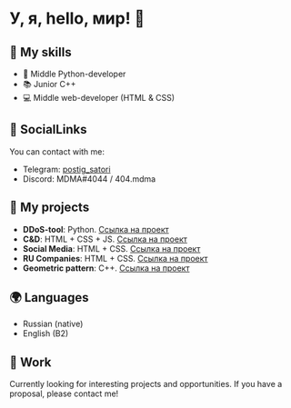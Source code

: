
# У, я, hello, мир! 👋
## 🚀 My skills

- 🐍 Middle Python-developer
- 📚 Junior C++
- 💻 Middle web-developer (HTML & CSS)

## 👥 SocialLinks

You can contact with me:

- Telegram: [postig_satori](https://t.me/postig_satori)
- Discord: MDMA#4044 / 404.mdma

## 📜 My projects

- **DDoS-tool**: Python. [Ссылка на проект](https://gitmemories.com/firstapostle/Blood)
- **C&D**: HTML + CSS + JS. [Ссылка на проект](https://github.com/JesusProgramming/jesusprogramming.github.io)
- **Social Media**: HTML + CSS. [Ссылка на проект](https://github.com/JesusProgramming/Social-media)
- **RU Companies**: HTML + CSS. [Ссылка на проект](https://github.com/JesusProgramming/ru-big-company)
- **Geometric pattern**: C++. [Ссылка на проект](https://github.com/JesusProgramming/GeomPattern)

## 🌍 Languages

- Russian (native)
- English (B2)

## 💼 Work

Currently looking for interesting projects and opportunities. If you have a proposal, please contact me!

